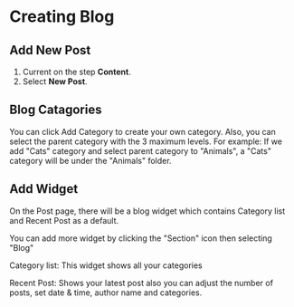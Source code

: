 # Creating Blog

## Add New Post

1. Current on the step **Content**.
1. Select **New Post**.

## Blog Catagories

You can click Add Category to create your own category. Also, you can select the parent category with the 3 maximum levels. For example: If we add "Cats" category and select parent category to "Animals", a "Cats" category will be under the "Animals" folder.


## Add Widget

On the Post page, there will be a blog widget which contains Category list and Recent Post as a default. 


You can add more widget by clicking the "Section" icon then selecting "Blog"


Category list: This widget shows all your categories

Recent Post: Shows your latest post also you can adjust the number of posts, set date & time, author name and categories.


